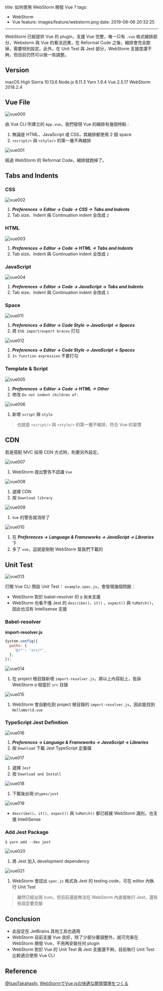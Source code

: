 title: 如何使用 WebStorm 開發 Vue ?
tags:
  - WebStorm
  - Vue
feature: images/feature/webstorm.png
date: 2019-06-06 20:32:25
---
WebStorm 已經提供 Vue 的 plugin，支援 Vue 完整，唯一只有 `.vue` 格式縮排部分，Webstorm 與 Vue 的看法迥異，在 Reformat  Code 之後，縮排會完全跑掉，需要特別設定。此外，在 Unit Test 與 Jest 部分，WebStorm 支援度還不夠，但目前仍然可以做一些調整。

<!-- more -->

## Version

macOS High Sierra 10.13.6
Node.js 8.11.3
Yarn 1.9.4
Vue 2.5.17
WebStorm 2018.2.4

## Vue File

![vue000](/images/webstorm/vue/vue000.png)

由 Vue CLI 所建立的 `App.vue`，我們發現 Vue 的縮排有幾個特點 :

1. 無論是 HTML、JavaScript 或 CSS，其縮排都使用 2 個 space
2. `<script/>` 與 `<style/>` 的第一層不再縮排

![vue001](/images/webstorm/vue/vue001.png)

經過 WebStorm 的 Reformat Code，縮排就跑掉了。

## Tabs and Indents

### CSS

![vue002](/images/webstorm/vue/vue002.png)

1. ***Preferences -> Editor -> Code -> CSS -> Tabs and Indents***
2. Tab size、Indent 與 Continuation indent 全改成 `2`

### HTML

![vue003](/images/webstorm/vue/vue003.png)

1. ***Preferences -> Editor -> Code -> HTML -> Tabs and Indents***
2. Tab size、Indent 與 Continuation indent 全改成 `2`

### JavaScript

![vue004](/images/webstorm/vue/vue004.png)

1. ***Preferences -> Editor -> Code -> JavaScript -> Tabs and Indents***
2. Tab size、Indent 與 Continuation indent 全改成 `2`

### Space

![vue011](/images/webstorm/vue/vue011.png)

1. ***Preferences -> Editor -> Code Style -> JavaScript -> Spaces***
2. 將 `ES6 import/export braces` 打勾

![vue012](/images/webstorm/vue/vue012.png)

1. ***Preferences -> Editor -> Code Style -> JavaScript -> Spaces***
2. `In function expression` 不要打勾

### Template & Script

![vue005](i/images/webstorm/vue/vue005.png)

1. ***Preferences -> Editor -> Code -> HTML -> Other***
2. 修改 `Do not indent children of:` 

![vue006](/images/webstorm/vue/vue006.png)

1. 新增 `script` 與 `style`

> 也就是 `<script/>` 與 `<style/>` 的第一層不縮排，符合 Vue 的習慣

## CDN

若是搭配 MVC 採用 CDN 方式時，則要另外設定。

![vue007](/images/webstorm/vue/vue007.png)

1. WebStorm 提出警告不認識 `Vue`

![vue008](/images/webstorm/vue/vue008.png)

1. 選擇 CDN
2. 按 `Download library`

![vue009](/images/webstorm/vue/vue009.png)

1. `Vue` 的警告就消除了

![vue010](/images/webstorm/vue/vue010.png)

1. 在 ***Preferences -> Language & Frameworks -> JavaScript -> Libraries*** 下
2. 多了 `vue`，這就是剛剛 WebStorm 幫我們下載的

## Unit Test

![vue013](/images/webstorm/vue/vue013.png)

打開 Vue CLI 預設 Unit Test： `example.spec.js`，會發現幾個問題：

* WebStorm 對於 babel-resolver 的 `@` 尚未支援
* WebStorm 也看不懂 Jest 的 `describe()`、`it()` 、`expect()` 與 `toMatch()`，因此也沒有 Intellisense 支援

### Babel-resolver

**import-resolver.js**

```javascript
System.config({
  paths: {
    '@/*': 'src/*',
  },
});
```

![vue014](/images/webstorm/vue/vue014.png)

1. 在 project 根目錄新增 `import-resolver.js`，將以上內容貼上，告訴 WebStorm `@` 相當於 `src` 目錄

![vue015](/images/webstorm/vue/vue015.png)

1. WebStorm 會自動吃到 project 根目錄的 `import-resolver.js`，因此能找到 `HelloWorld.vue`

### TypeScript Jest Definition

![vue016](/images/webstorm/vue/vue016.png)

1. ***Preferences -> Language & Frameworks -> JavaScript -> Libraries***
2. 按 `Download` 下載 Jest TypeScript 定義檔

![vue017](/images/webstorm/vue/vue017.png)

1. 選擇 `Jest`
2. 按 `Download and Install`

![vue018](/images/webstorm/vue/vue018.png)

1. 下載後出現 `@types/jest`

![vue019](/images/webstorm/vue/vue019.png)

* `describe()`、`it()`、`expect()` 與 `toMatch()` 都已經被 WebStorm 識別，也支援 IntelliSense

### Add Jest Package

```
$ yarn add --dev jest
```

![vue020](/images/webstorm/vue/vue020.png)

1. 將 Jest 加入  development dependency

![vue021](/images/webstorm/vue/vue021.png)

1. WebStorm 會認出 `spec.js` 格式為 Jest 的 testing code，可在 editor 內執行 Unit Test

> 雖然已經出現 Icon，但目前還是無法在 WebStorm 內直接執行 Jest，還有些設定要克服

## Conclusion

* 此設定在 JetBrains 其他工具也適用
* WebStorm 目前支援 Vue 良好，除了少部分要調整外，就可完美在 WebStorm 開發 Vue，不用再安裝任何 plugin
* WebStorm 對於 Vue 的 Unit Test 與 Jest 支援還不夠，目前執行 Unit Test 比較適合使用 Vue CLI

## Reference

[@IsaoTakahashi](https://qiita.com/IsaoTakahashi), [WebStormでVue.jsの快適な開発環境をつくる](https://qiita.com/IsaoTakahashi/items/20c82de0ddd2b71f4f75)

